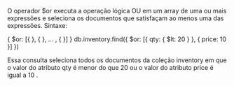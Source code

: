 O operador $or executa a operação lógica OU em um array de uma ou mais expressões e seleciona os documentos que satisfaçam ao menos uma das expressões.
Sintaxe:

{ $or: [{ <expression1> }, { <expression2> }, ... , { <expressionN> }] }
db.inventory.find({ $or: [{ qty: { $lt: 20 } }, { price: 10 }] })

Essa consulta seleciona todos os documentos da coleção inventory em que o valor do atributo qty é menor do que 20 ou o valor do atributo price é igual a 10 .